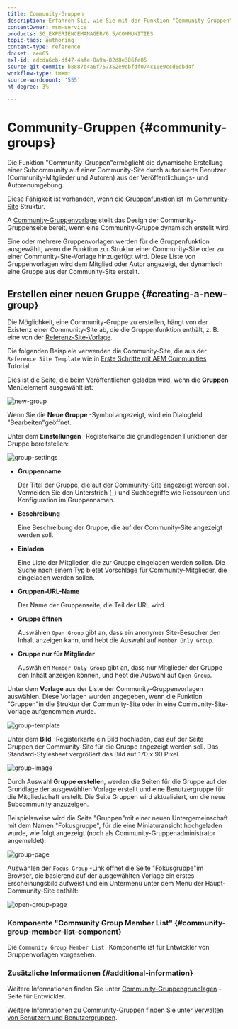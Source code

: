 ```yaml
---
title: Community-Gruppen
description: Erfahren Sie, wie Sie mit der Funktion "Community-Gruppen"von autorisierten Benutzern in der Veröffentlichungs- und Autoreninstanz dynamisch eine Subcommunity auf einer Community-Site erstellen können.
contentOwner: msm-service
products: SG_EXPERIENCEMANAGER/6.5/COMMUNITIES
topic-tags: authoring
content-type: reference
docset: aem65
exl-id: edcda6cb-df47-4afe-8a9a-82d8e386fe05
source-git-commit: b8887b4a6f757352e9dbfdf074c10e9ccd6dbd4f
workflow-type: tm+mt
source-wordcount: '555'
ht-degree: 3%

---
```


# Community-Gruppen {#community-groups}

Die Funktion &quot;Community-Gruppen&quot;ermöglicht die dynamische Erstellung einer Subcommunity auf einer Community-Site durch autorisierte Benutzer (Community-Mitglieder und Autoren) aus der Veröffentlichungs- und Autorenumgebung.

Diese Fähigkeit ist vorhanden, wenn die [Gruppenfunktion](/help/communities/functions.md#groups-function) ist im [Community-Site](/help/communities/sites-console.md) Struktur.

A [Community-Gruppenvorlage](/help/communities/tools-groups.md) stellt das Design der Community-Gruppenseite bereit, wenn eine Community-Gruppe dynamisch erstellt wird.

Eine oder mehrere Gruppenvorlagen werden für die Gruppenfunktion ausgewählt, wenn die Funktion zur Struktur einer Community-Site oder zu einer Community-Site-Vorlage hinzugefügt wird. Diese Liste von Gruppenvorlagen wird dem Mitglied oder Autor angezeigt, der dynamisch eine Gruppe aus der Community-Site erstellt.

## Erstellen einer neuen Gruppe {#creating-a-new-group}

Die Möglichkeit, eine Community-Gruppe zu erstellen, hängt von der Existenz einer Community-Site ab, die die Gruppenfunktion enthält, z. B. eine von der [Referenz-Site-Vorlage](/help/communities/sites.md).

Die folgenden Beispiele verwenden die Community-Site, die aus der `Reference Site Template` wie in [Erste Schritte mit AEM Communities](/help/communities/getting-started.md) Tutorial.

Dies ist die Seite, die beim Veröffentlichen geladen wird, wenn die **Gruppen** Menüelement ausgewählt ist:

![new-group](assets/new-group.png)

Wenn Sie die **Neue Gruppe** -Symbol angezeigt, wird ein Dialogfeld &quot;Bearbeiten&quot;geöffnet.

Unter dem **Einstellungen** -Registerkarte die grundlegenden Funktionen der Gruppe bereitstellen:

![group-settings](assets/group-settings.png)

* **Gruppenname**

  Der Titel der Gruppe, die auf der Community-Site angezeigt werden soll. Vermeiden Sie den Unterstrich (_) und Suchbegriffe wie Ressourcen und Konfiguration im Gruppennamen.

* **Beschreibung**

  Eine Beschreibung der Gruppe, die auf der Community-Site angezeigt werden soll.

* **Einladen**

  Eine Liste der Mitglieder, die zur Gruppe eingeladen werden sollen. Die Suche nach einem Typ bietet Vorschläge für Community-Mitglieder, die eingeladen werden sollen.

* **Gruppen-URL-Name**

  Der Name der Gruppenseite, die Teil der URL wird.

* **Gruppe öffnen**

  Auswählen `Open Group` gibt an, dass ein anonymer Site-Besucher den Inhalt anzeigen kann, und hebt die Auswahl auf `Member Only Group`.

* **Gruppe nur für Mitglieder**

  Auswählen `Member Only Group` gibt an, dass nur Mitglieder der Gruppe den Inhalt anzeigen können, und hebt die Auswahl auf `Open Group`.

Unter dem **Vorlage** aus der Liste der Community-Gruppenvorlagen auswählen. Diese Vorlagen wurden angegeben, wenn die Funktion &quot;Gruppen&quot;in die Struktur der Community-Site oder in eine Community-Site-Vorlage aufgenommen wurde.

![group-template](assets/group-template.png)

Unter dem **Bild** -Registerkarte ein Bild hochladen, das auf der Seite Gruppen der Community-Site für die Gruppe angezeigt werden soll. Das Standard-Stylesheet vergrößert das Bild auf 170 x 90 Pixel.

![group-image](assets/group-image.png)

Durch Auswahl **Gruppe erstellen**, werden die Seiten für die Gruppe auf der Grundlage der ausgewählten Vorlage erstellt und eine Benutzergruppe für die Mitgliedschaft erstellt. Die Seite Gruppen wird aktualisiert, um die neue Subcommunity anzuzeigen.

Beispielsweise wird die Seite &quot;Gruppen&quot;mit einer neuen Untergemeinschaft mit dem Namen &quot;Fokusgruppe&quot;, für die eine Miniaturansicht hochgeladen wurde, wie folgt angezeigt (noch als Community-Gruppenadministrator angemeldet):

![group-page](assets/group-page.png)

Auswählen der `Focus Group` -Link öffnet die Seite &quot;Fokusgruppe&quot;im Browser, die basierend auf der ausgewählten Vorlage ein erstes Erscheinungsbild aufweist und ein Untermenü unter dem Menü der Haupt-Community-Site enthält:

![open-group-page](assets/open-group-page.png)

### Komponente &quot;Community Group Member List&quot; {#community-group-member-list-component}

Die `Community Group Member List` -Komponente ist für Entwickler von Gruppenvorlagen vorgesehen.

### Zusätzliche Informationen {#additional-information}

Weitere Informationen finden Sie unter [Community-Gruppengrundlagen](/help/communities/essentials-groups.md) -Seite für Entwickler.

Weitere Informationen zu Community-Gruppen finden Sie unter [Verwalten von Benutzern und Benutzergruppen](/help/communities/users.md).
